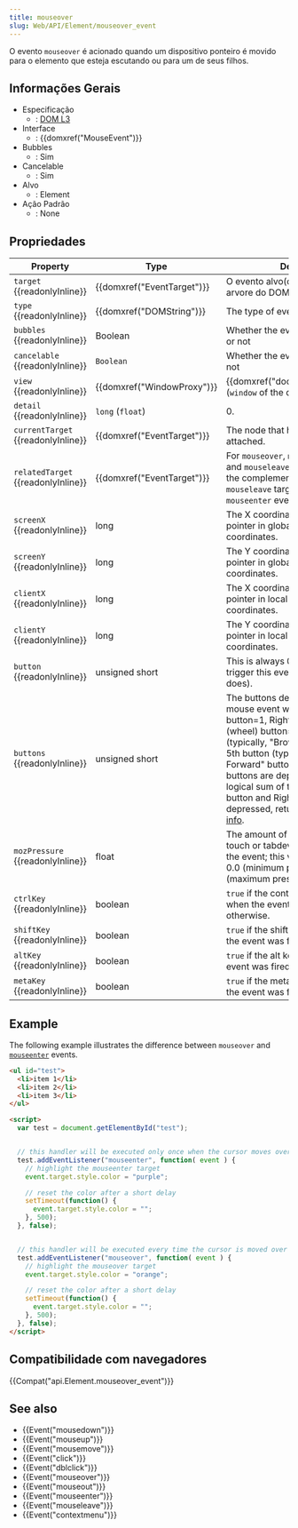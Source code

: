 ```yaml
---
title: mouseover
slug: Web/API/Element/mouseover_event
---
```


O evento `mouseover` é acionado quando um dispositivo ponteiro é movido para o elemento que esteja escutando ou para um de seus filhos.

## Informações Gerais

- Especificação
  - : [DOM L3](http://www.w3.org/TR/DOM-Level-3-Events/#event-type-mouseover)
- Interface
  - : {{domxref("MouseEvent")}}
- Bubbles
  - : Sim
- Cancelable
  - : Sim
- Alvo
  - : Element
- Ação Padrão
  - : None

## Propriedades

| Property                                 | Type                                 | Description                                                                                                                                                                                                                                                                                                                                                                                                             |
| ---------------------------------------- | ------------------------------------ | ----------------------------------------------------------------------------------------------------------------------------------------------------------------------------------------------------------------------------------------------------------------------------------------------------------------------------------------------------------------------------------------------------------------------- |
| `target` {{readonlyInline}}        | {{domxref("EventTarget")}} | O evento alvo(o mais alto alvo na arvore do DOM).                                                                                                                                                                                                                                                                                                                                                                       |
| `type` {{readonlyInline}}          | {{domxref("DOMString")}}     | The type of event.                                                                                                                                                                                                                                                                                                                                                                                                      |
| `bubbles` {{readonlyInline}}       | Boolean                              | Whether the event normally bubbles or not                                                                                                                                                                                                                                                                                                                                                                               |
| `cancelable` {{readonlyInline}}    | `Boolean`                            | Whether the event is cancellable or not                                                                                                                                                                                                                                                                                                                                                                                 |
| `view` {{readonlyInline}}          | {{domxref("WindowProxy")}} | {{domxref("document.defaultView")}} (`window` of the document)                                                                                                                                                                                                                                                                                                                                             |
| `detail` {{readonlyInline}}        | `long` (`float`)                     | 0.                                                                                                                                                                                                                                                                                                                                                                                                                      |
| `currentTarget` {{readonlyInline}} | {{domxref("EventTarget")}} | The node that had the event listener attached.                                                                                                                                                                                                                                                                                                                                                                          |
| `relatedTarget` {{readonlyInline}} | {{domxref("EventTarget")}} | For `mouseover`, `mouseout`, `mouseenter` and `mouseleave` events: the target of the complementary event (the `mouseleave` target in the case of a `mouseenter` event). `null` otherwise.                                                                                                                                                                                                                               |
| `screenX` {{readonlyInline}}       | long                                 | The X coordinate of the mouse pointer in global (screen) coordinates.                                                                                                                                                                                                                                                                                                                                                   |
| `screenY` {{readonlyInline}}       | long                                 | The Y coordinate of the mouse pointer in global (screen) coordinates.                                                                                                                                                                                                                                                                                                                                                   |
| `clientX` {{readonlyInline}}       | long                                 | The X coordinate of the mouse pointer in local (DOM content) coordinates.                                                                                                                                                                                                                                                                                                                                               |
| `clientY` {{readonlyInline}}       | long                                 | The Y coordinate of the mouse pointer in local (DOM content) coordinates.                                                                                                                                                                                                                                                                                                                                               |
| `button` {{readonlyInline}}        | unsigned short                       | This is always 0 as no button presses trigger this event (mouse movement does).                                                                                                                                                                                                                                                                                                                                         |
| `buttons` {{readonlyInline}}       | unsigned short                       | The buttons depressed when the mouse event was fired: Left button=1, Right button=2, Middle (wheel) button=4, 4th button (typically, "Browser Back" button)=8, 5th button (typically, "Browser Forward" button)=16. If two or more buttons are depressed, returns the logical sum of the values. E.g., if Left button and Right button are depressed, returns 3 (=1 \| 2). [More info](/pt-BR/docs/Web/API/MouseEvent). |
| `mozPressure` {{readonlyInline}}   | float                                | The amount of pressure applied to a touch or tabdevice when generating the event; this value ranges between 0.0 (minimum pressure) and 1.0 (maximum pressure).                                                                                                                                                                                                                                                          |
| `ctrlKey` {{readonlyInline}}       | boolean                              | `true` if the control key was down when the event was fired. `false` otherwise.                                                                                                                                                                                                                                                                                                                                         |
| `shiftKey` {{readonlyInline}}      | boolean                              | `true` if the shift key was down when the event was fired. `false` otherwise.                                                                                                                                                                                                                                                                                                                                           |
| `altKey` {{readonlyInline}}        | boolean                              | `true` if the alt key was down when the event was fired. `false` otherwise.                                                                                                                                                                                                                                                                                                                                             |
| `metaKey` {{readonlyInline}}       | boolean                              | `true` if the meta key was down when the event was fired. `false` otherwise.                                                                                                                                                                                                                                                                                                                                            |

## Example

The following example illustrates the difference between `mouseover` and [`mouseenter`](/pt-BR/docs/Web/Events/mouseenter) events.

```html
<ul id="test">
  <li>item 1</li>
  <li>item 2</li>
  <li>item 3</li>
</ul>

<script>
  var test = document.getElementById("test");


  // this handler will be executed only once when the cursor moves over the unordered list
  test.addEventListener("mouseenter", function( event ) {
    // highlight the mouseenter target
    event.target.style.color = "purple";

    // reset the color after a short delay
    setTimeout(function() {
      event.target.style.color = "";
    }, 500);
  }, false);


  // this handler will be executed every time the cursor is moved over a different list item
  test.addEventListener("mouseover", function( event ) {
    // highlight the mouseover target
    event.target.style.color = "orange";

    // reset the color after a short delay
    setTimeout(function() {
      event.target.style.color = "";
    }, 500);
  }, false);
</script>
```

## Compatibilidade com navegadores

{{Compat("api.Element.mouseover_event")}}

## See also

- {{Event("mousedown")}}
- {{Event("mouseup")}}
- {{Event("mousemove")}}
- {{Event("click")}}
- {{Event("dblclick")}}
- {{Event("mouseover")}}
- {{Event("mouseout")}}
- {{Event("mouseenter")}}
- {{Event("mouseleave")}}
- {{Event("contextmenu")}}
